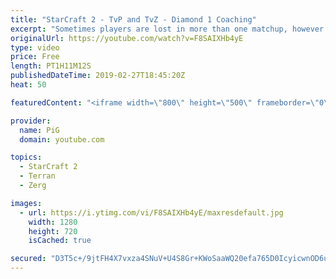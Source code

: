 ```yaml
---
title: "StarCraft 2 - TvP and TvZ - Diamond 1 Coaching"
excerpt: "Sometimes players are lost in more than one matchup, however it's nothing you should be ashamed of and with some focused practice it can ironed out.   -- Watch live at https://www.twitch.tv/x5_pig My NEW HP: https://pigstarcraft.com/ My Twitter: https://twitter.com/x5_PiG My Instagram: https://www.instagram.com/pigsc2/"
originalUrl: https://youtube.com/watch?v=F8SAIXHb4yE
type: video
price: Free
length: PT1H11M12S
publishedDateTime: 2019-02-27T18:45:20Z
heat: 50

featuredContent: "<iframe width=\"800\" height=\"500\" frameborder=\"0\" src=\"https://www.youtube.com/embed/F8SAIXHb4yE\" allow=\"accelerometer; autoplay; encrypted-media; gyroscope; picture-in-picture\" allowfullscreen></iframe>"

provider:
  name: PiG
  domain: youtube.com

topics:
  - StarCraft 2
  - Terran
  - Zerg

images:
  - url: https://i.ytimg.com/vi/F8SAIXHb4yE/maxresdefault.jpg
    width: 1280
    height: 720
    isCached: true

secured: "D3T5c+/9jtFH4X7vxza4SNuV+U4S8Gr+KWoSaaWQ20efa765D0IcyicwnOD6uun9beKutBO0KcpoSsWoe0jEASLZ4lZ/cA6QIxzDM5baZy0xgNb/uw2lxBLxrNtW+Qy68WJjIA/oQLcqAqybpfzd/1eErFiHKqMOhAEbf35eYe4dqLbSHMhIEVppp1VYoshtBvZhHS1je3CEhKa/M3W2wQQAQWdrAS1wfykg0ukb6EjhKJjAMVUzBZW3Ci9q/x/MPFMYeuozibSQgFA2F/vioDTVNsEuYkS4PLcYqCI1PooDWk4FlLau2kCsEIr42PCxo9VsGjL1gjm9+slbfEPR8GpU2uA+crCj438LwXoPylcLSNJzP5AtEWwBrjci5cxZFVu0zEVVgCkEX07R/95dXrjuTyxoQ9KhQnc9DwR2T+I=;gxugSiVZYZk1/ubqFYMtlw=="
---
```


